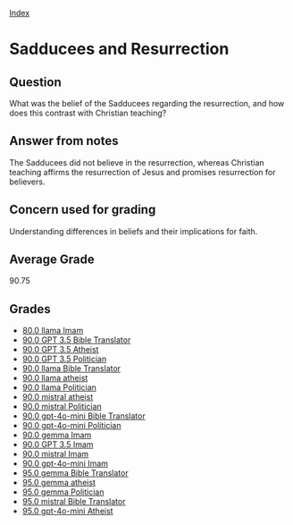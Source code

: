 
[Index](../../index.md)
# Sadducees and Resurrection
## Question
What was the belief of the Sadducees regarding the resurrection, and how does this contrast with Christian teaching?

## Answer from notes
The Sadducees did not believe in the resurrection, whereas Christian teaching affirms the resurrection of Jesus and promises resurrection for believers.

## Concern used for grading
Understanding differences in beliefs and their implications for faith.

## Average Grade
90.75

## Grades
 * [80.0 llama Imam](../answers/llama_Imam/Sadducees_and_Resurrection.md)
 * [90.0 GPT 3.5 Bible Translator](../answers/GPT_3.5_Bible_Translator/Sadducees_and_Resurrection.md)
 * [90.0 GPT 3.5 Atheist](../answers/GPT_3.5_Atheist/Sadducees_and_Resurrection.md)
 * [90.0 GPT 3.5 Politician](../answers/GPT_3.5_Politician/Sadducees_and_Resurrection.md)
 * [90.0 llama Bible Translator](../answers/llama_Bible_Translator/Sadducees_and_Resurrection.md)
 * [90.0 llama atheist](../answers/llama_atheist/Sadducees_and_Resurrection.md)
 * [90.0 llama Politician](../answers/llama_Politician/Sadducees_and_Resurrection.md)
 * [90.0 mistral atheist](../answers/mistral_atheist/Sadducees_and_Resurrection.md)
 * [90.0 mistral Politician](../answers/mistral_Politician/Sadducees_and_Resurrection.md)
 * [90.0 gpt-4o-mini Bible Translator](../answers/gpt-4o-mini_Bible_Translator/Sadducees_and_Resurrection.md)
 * [90.0 gpt-4o-mini Politician](../answers/gpt-4o-mini_Politician/Sadducees_and_Resurrection.md)
 * [90.0 gemma Imam](../answers/gemma_Imam/Sadducees_and_Resurrection.md)
 * [90.0 GPT 3.5 Imam](../answers/GPT_3.5_Imam/Sadducees_and_Resurrection.md)
 * [90.0 mistral Imam](../answers/mistral_Imam/Sadducees_and_Resurrection.md)
 * [90.0 gpt-4o-mini Imam](../answers/gpt-4o-mini_Imam/Sadducees_and_Resurrection.md)
 * [95.0 gemma Bible Translator](../answers/gemma_Bible_Translator/Sadducees_and_Resurrection.md)
 * [95.0 gemma atheist](../answers/gemma_atheist/Sadducees_and_Resurrection.md)
 * [95.0 gemma Politician](../answers/gemma_Politician/Sadducees_and_Resurrection.md)
 * [95.0 mistral Bible Translator](../answers/mistral_Bible_Translator/Sadducees_and_Resurrection.md)
 * [95.0 gpt-4o-mini Atheist](../answers/gpt-4o-mini_Atheist/Sadducees_and_Resurrection.md)
